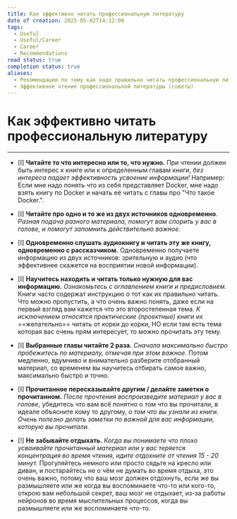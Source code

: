 ```yaml
---
title: Как эффективно читать профессиональную литературу
date of creation: 2025-05-02T14:12:00
tags:
  - Useful
  - Useful/Career
  - Career
  - Recommendations
read status: true
completion status: true
aliases:
  - Рекомендации по тому как надо правильно читать профессиональную литературу
  - Эффективное чтение профессиональной литературы (советы)
---
```

# Как эффективно читать профессиональную литературу
---

- [I] **Читайте то что интересно или то, что нужно.** При чтении должен быть интерес к книге или к определенным главам книги, *без интереса падает эффективность усвоение информации!* Например: Если мне надо понять что из себя представляет Docker, мне надо взять книгу по Docker и начать её читать с главы про "Что такое Docker.".

- [I] **Читайте про одно и то же из двух источников одновременно**. *Разная подача разного материала, помогут вам спорить у вас в голове, и помогут запомнить действительно важное.*

- [I] **Одновременно слушать аудиокнигу и читать эту же книгу, одновременно с рассказчиком.** Одновременно получаете информацию из двух источников: зрительную и аудио (что эффективнее скажется на восприятии новой информации).

- [I] **Научитесь находить и читать только нужную для вас информацию.** *Ознакомьтесь с оглавлением книги и предисловием.* Книги часто содержат инструкцию о тот как их правильно читать. Что можно пропустить, а что очень важно понять, даже если на первый взгляд вам кажется что это второстепенная тема. *К исключением относятся практические (проектные) книги* их ==желательно== читать от корки до корки, НО если там есть тема которая вас очень прям интересует, то можно прочитать эту тему.

- [I] **Выбранные главы читайте 2 раза.** *Сначала максимально быстро пробежитесь по материалу, отмечая при этом важное.* Потом медленно, вдумчиво и внимательно разберите отобранный материал, со временем вы научитесь отбирать самое важно, максимально быстро и точно.

- [I] **Прочитанное пересказывайте другим / делайте заметки о прочитанном.** *После прочтения воспроизведите материал у вас в голове*, убедитесь что вам всё понятно о том что вы прочитали, в идеале объясните кому то другому, *о том что вы узнали из книги.* *Очень полезно делать заметки по важной для вас информации, которую вы прочитали.*

- [!] **Не забывайте отдыхать.** *Когда вы понимаете что плохо усваивайте прочитанный материал или у вас теряется концентрация во время чтения, идите отдохните от чтения 15 - 20 минут.* Прогуляйтесь немного или просто сядьте на кресло или диван, и постарайтесь не о чём не думать во время отдыха, это очень важно, потому что ваш мозг должен отдохнуть, если же вы размышляете или же когда вы воспоминаете что-то или кого-то, открою вам небольшой секрет, ваш мозг не отдыхает, из-за работы нейронов во время мыслительных процессов, когда вы размышляете или же воспоминаете что-то.

